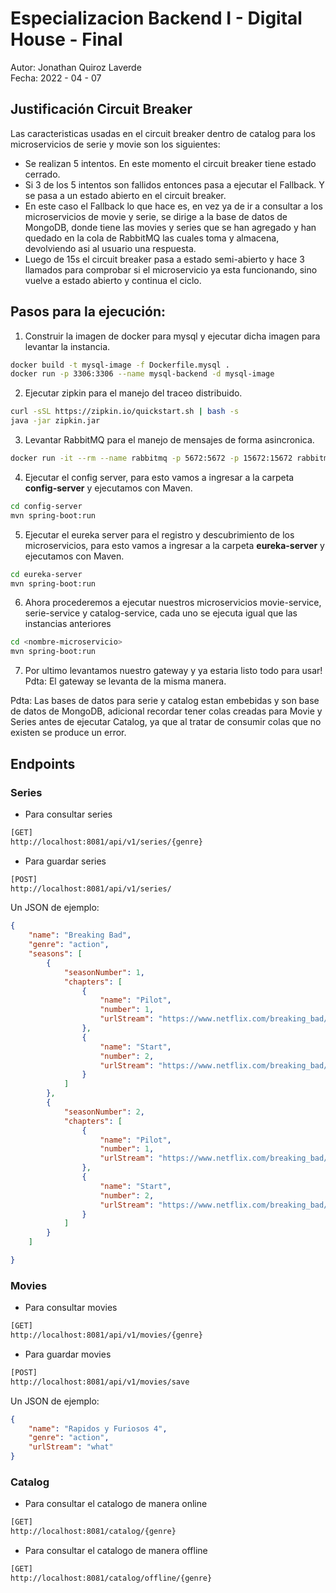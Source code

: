 # Especializacion Backend I - Digital House - Final

Autor: Jonathan Quiroz Laverde <br>
Fecha: 2022 - 04 - 07

## Justificación Circuit Breaker

Las caracteristicas usadas en el circuit breaker dentro de catalog para los microservicios de serie y movie son los siguientes:

- Se realizan 5 intentos. En este momento el circuit breaker tiene estado cerrado.
- Si 3 de los 5 intentos son fallidos entonces pasa a ejecutar el Fallback. Y se pasa a un estado abierto en el circuit breaker.
- En este caso el Fallback lo que hace es, en vez ya de ir a consultar a los microservicios de movie y serie, se dirige a la base de datos de MongoDB, donde tiene las movies y series que se han agregado y han quedado en la cola de RabbitMQ las cuales toma y almacena, devolviendo asi al usuario una respuesta.
- Luego de 15s el circuit breaker pasa a estado semi-abierto y hace 3 llamados para comprobar si el microservicio ya esta funcionando, sino vuelve a estado abierto y continua el ciclo.


## Pasos para la ejecución:

1. Construir la imagen de docker para mysql y ejecutar dicha imagen para levantar la instancia.


```sh
docker build -t mysql-image -f Dockerfile.mysql .
docker run -p 3306:3306 --name mysql-backend -d mysql-image
```
2. Ejecutar zipkin para el manejo del traceo distribuido.

```sh
curl -sSL https://zipkin.io/quickstart.sh | bash -s
java -jar zipkin.jar
```
3. Levantar RabbitMQ para el manejo de mensajes de forma asincronica.

```sh
docker run -it --rm --name rabbitmq -p 5672:5672 -p 15672:15672 rabbitmq:3.11-management
```
4. Ejecutar el config server, para esto vamos a ingresar a la carpeta <strong>config-server</strong> y ejecutamos con Maven.
```sh
cd config-server
mvn spring-boot:run
```

5. Ejecutar el eureka server para el registro y descubrimiento de los microservicios, para esto vamos a ingresar a la carpeta <strong>eureka-server</strong> y ejecutamos con Maven.
```sh
cd eureka-server
mvn spring-boot:run
```

6. Ahora procederemos a ejecutar nuestros microservicios movie-service, serie-service y catalog-service, cada uno se ejecuta igual que las instancias anteriores
```sh
cd <nombre-microservicio>
mvn spring-boot:run
```

7. Por ultimo levantamos nuestro gateway y ya estaria listo todo para usar! Pdta: El gateway se levanta de la misma manera.

Pdta: Las bases de datos para serie y catalog estan embebidas y son base de datos de MongoDB, adicional recordar tener colas creadas para Movie y Series antes de ejecutar Catalog, ya que al tratar de consumir colas que no existen se produce un error.


## Endpoints

### Series

- Para consultar series

```sh
[GET]
http://localhost:8081/api/v1/series/{genre}
```

- Para guardar series
```sh
[POST]
http://localhost:8081/api/v1/series/
```

Un JSON de ejemplo:
```json
{
    "name": "Breaking Bad",
    "genre": "action",
    "seasons": [
        {
            "seasonNumber": 1,
            "chapters": [
                {
                    "name": "Pilot",
                    "number": 1,
                    "urlStream": "https://www.netflix.com/breaking_bad/1/1"
                },
                {
                    "name": "Start",
                    "number": 2,
                    "urlStream": "https://www.netflix.com/breaking_bad/1/2"
                }
            ]
        },
        {
            "seasonNumber": 2,
            "chapters": [
                {
                    "name": "Pilot",
                    "number": 1,
                    "urlStream": "https://www.netflix.com/breaking_bad/2/1"
                },
                {
                    "name": "Start",
                    "number": 2,
                    "urlStream": "https://www.netflix.com/breaking_bad/2/2"
                }
            ]
        }
    ]

}
```

### Movies

- Para consultar movies
```sh
[GET]
http://localhost:8081/api/v1/movies/{genre}
```

- Para guardar movies
```sh
[POST]
http://localhost:8081/api/v1/movies/save
```

Un JSON de ejemplo:
```json
{
    "name": "Rapidos y Furiosos 4",
    "genre": "action",
    "urlStream": "what"
}
```


### Catalog

- Para consultar el catalogo de manera online

```sh
[GET]
http://localhost:8081/catalog/{genre}
```

- Para consultar el catalogo de manera offline

```sh
[GET]
http://localhost:8081/catalog/offline/{genre}
```